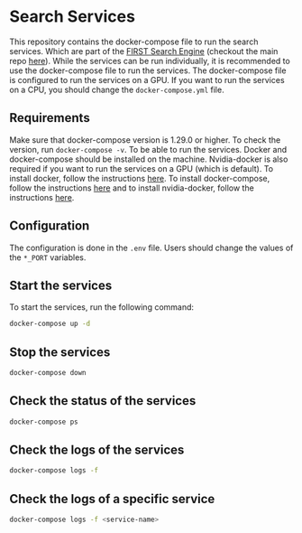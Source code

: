 # Search Services

This repository contains the docker-compose file to run the search services. Which are part of the [FIRST Search Engine]() (checkout the main repo [here]()). While the services can be run individually, it is recommended to use the docker-compose file to run the services. The docker-compose file is configured to run the services on a GPU. If you want to run the services on a CPU, you should change the `docker-compose.yml` file.

## Requirements

Make sure that docker-compose version is 1.29.0 or higher. To check the version, run `docker-compose -v`.
To be able to run the services. Docker and docker-compose should be installed on the machine. Nvidia-docker is also required if you want to run the services on a GPU (which is default). To install docker, follow the instructions [here](https://docs.docker.com/engine/install/). To install docker-compose, follow the instructions [here](https://docs.docker.com/compose/install/) and to install nvidia-docker, follow the instructions [here](https://docs.nvidia.com/datacenter/cloud-native/container-toolkit/install-guide.html#docker).

## Configuration

The configuration is done in the `.env` file. Users should change the values of the `*_PORT` variables.

## Start the services

To start the services, run the following command:
```bash
docker-compose up -d
```
## Stop the services
```bash
docker-compose down
```

## Check the status of the services
```bash
docker-compose ps
```

## Check the logs of the services
```bash
docker-compose logs -f
```

## Check the logs of a specific service
```bash
docker-compose logs -f <service-name>
```
